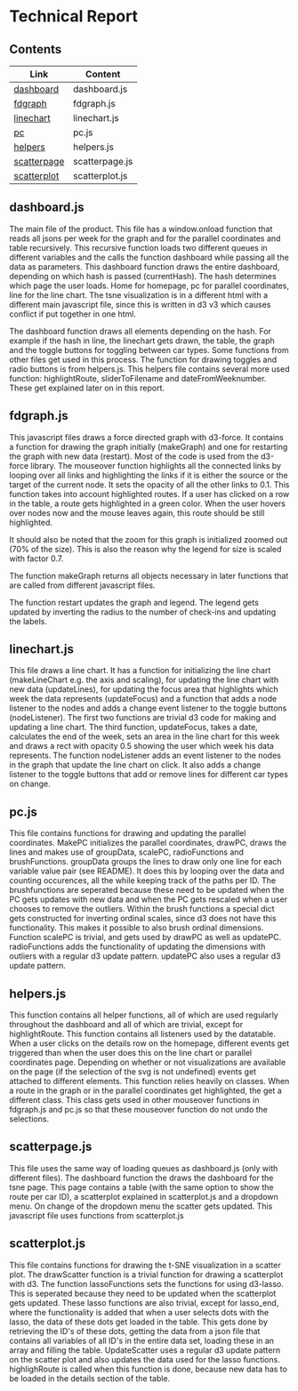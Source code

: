 # Technical Report

## Contents
Link | Content
------------ | ------------- 
[dashboard](#dashboardjs) | dashboard.js
[fdgraph](#fdgraphjs) | fdgraph.js
[linechart](#linechartjs) | linechart.js
[pc](#pcjs) | pc.js
[helpers](#helpersjs) | helpers.js
[scatterpage](#scatterpagejs) | scatterpage.js
[scatterplot](#scatterplotjs) | scatterplot.js

## dashboard.js
The main file of the product. This file has a window.onload function that reads all jsons per week for the graph and for the parallel coordinates and table recursively. This recursive function loads two different queues in different variables and the calls the function dashboard while passing all the data as parameters. This dashboard function draws the entire dashboard, depending on which hash is passed (currentHash). The hash determines which page the user loads. Home for homepage, pc for parallel coordinates, line for the line chart. The tsne visualization is in a different html with a different main javascript file, since this is written in d3 v3 which causes conflict if put together in one html.

The dashboard function draws all elements depending on the hash. For example if the hash in line, the linechart gets drawn, the table, the graph and the toggle buttons for toggling between car types. Some functions from other files get used in this process. The function for drawing toggles and radio buttons is from helpers.js. This helpers file contains several more used function: highlightRoute, sliderToFilename and dateFromWeeknumber. These get explained later on in this report.

## fdgraph.js
This javascript files draws a force directed graph with d3-force. It contains a function for drawing the graph initially (makeGraph) and one for restarting the graph with new data (restart). Most of the code is used from the d3-force library. The mouseover function highlights all the connected links by looping over all links and highlighting the links if it is either the source or the target of the current node. It sets the opacity of all the other links to 0.1. This function takes into account highlighted routes. If a user has clicked on a row in the table, a route gets highlighted in a green color. When the user hovers over nodes now and the mouse leaves again, this route should be still highlighted. 

It should also be noted that the zoom for this graph is initialized zoomed out (70% of the size). This is also the reason why the legend for size is scaled with factor 0.7. 

The function makeGraph returns all objects necessary in later functions that are called from different javascript files.

The function restart updates the graph and legend. The legend gets updated by inverting the radius to the number of check-ins and updating the labels. 

## linechart.js
This file draws a line chart. It has a function for initializing the line chart (makeLineChart e.g. the axis and scaling), for updating the line chart with new data (updateLines), for updating the focus area that highlights which week the data represents (updateFocus) and a function that adds a node listener to the nodes and adds a change event listener to the toggle buttons (nodeListener). The first two functions are trivial d3 code for making and updating a line chart. The third function, updateFocus, takes a date, calculates the end of the week, sets an area in the line chart for this week and draws a rect with opacity 0.5 showing the user which week his data represents. The function nodeListener adds an event listener to the nodes in the graph that update the line chart on click. It also adds a change listener to the toggle buttons that add or remove lines for different car types on change.

## pc.js
This file contains functions for drawing and updating the parallel coordinates. MakePC initializes the parallel coordinates, drawPC, draws the lines and makes use of groupData, scalePC, radioFunctions and brushFunctions. groupData groups the lines to draw only one line for each variable value pair (see README). It does this by looping over the data and counting occurences, all the while keeping track of the paths per ID. The brushfunctions are seperated because these need to be updated when the PC gets updates with new data and when the PC gets rescaled when a user chooses to remove the outliers. Within the brush functions a special dict gets constructed for inverting ordinal scales, since d3 does not have this functionality. This makes it possible to also brush ordinal dimensions. Function scalePC is trivial, and gets used by drawPC as well as updatePC. radioFunctions adds the functionality of updating the dimensions with outliers with a regular d3 update pattern. updatePC also uses a regular d3 update pattern.

## helpers.js
This function contains all helper functions, all of which are used regularly throughout the dashboard and all of which are trivial, except for highlightRoute. This function contains all listeners used by the datatable. When a user clicks on the details row on the homepage, different events get triggered than when the user does this on the line chart or parallel coordinates page. Depending on whether or not visualizations are available on the page (if the selection of the svg is not undefined) events get attached to different elements. This function relies heavily on classes. When a route in the graph or in the parallel coordinates get highlighted, the get a different class. This class gets used in other mouseover functions in fdgraph.js and pc.js so that these mouseover function do not undo the selections.

## scatterpage.js
This file uses the same way of loading queues as dashboard.js (only with different files). The dashboard function the draws the dashboard for the tsne page. This page contains a table (with the same option to show the route per car ID), a scatterplot explained in scatterplot.js and a dropdown menu. On change of the dropdown menu the scatter gets updated. This javascript file uses functions from scatterplot.js

## scatterplot.js
  This file contains functions for drawing the t-SNE visualization in a scatter plot. The drawScatter function is a trivial function for drawing a scatterplot with d3. The function lassoFunctions sets the functions for using d3-lasso. This is seperated because they need to be updated when the scatterplot gets updated. These lasso functions are also trivial, except for lasso_end, where the functionality is added that when a user selects dots with the lasso, the data of these dots get loaded in the table. This gets done by retrieving the ID's of these dots, getting the data from a json file that contains all variables of all ID's in the entire data set, loading these in an array and filling the table. UpdateScatter uses a regular d3 update pattern on the scatter plot and also updates the data used for the lasso functions. highlighRoute is called when this function is done, because new data has to be loaded in the details section of the table.
